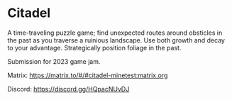 # Citadel

A time-traveling puzzle game; find unexpected routes around obsticles in the past as you traverse a ruinious landscape. Use both growth and decay to your advantage. Strategically position foliage in the past.

Submission for 2023 game jam.

Matrix: https://matrix.to/#/#citadel-minetest:matrix.org

Discord: https://discord.gg/HQpacNUvDJ
